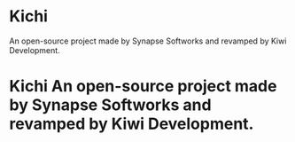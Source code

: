 # Kichi
An open-source project made by Synapse Softworks and revamped by Kiwi Development.

# Kichi An open-source project made by Synapse Softworks and revamped by Kiwi Development.
